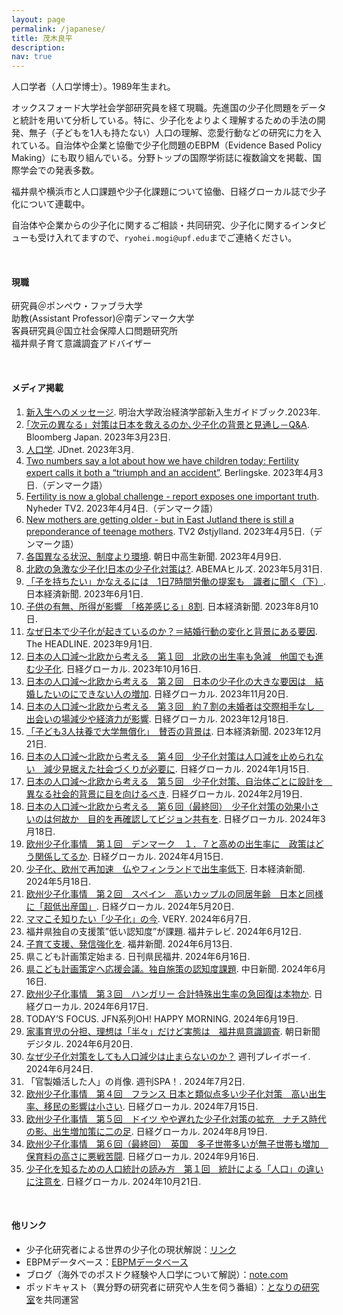 ```yaml
---
layout: page
permalink: /japanese/
title: 茂木良平
description: 
nav: true
---
```


人口学者（人口学博士）。1989年生まれ。

オックスフォード大学社会学部研究員を経て現職。先進国の少子化問題をデータと統計を用いて分析している。特に、少子化をよりよく理解するための手法の開発、無子（子どもを1人も持たない）人口の理解、恋愛行動などの研究に力を入れている。自治体や企業と協働で少子化問題のEBPM（Evidence Based Policy Making）にも取り組んでいる。分野トップの国際学術誌に複数論文を掲載、国際学会での発表多数。

福井県や横浜市と人口課題や少子化課題について協働、日経グローカル誌で少子化について連載中。

自治体や企業からの少子化に関するご相談・共同研究、少子化に関するインタビューも受け入れてますので、`ryohei.mogi@upf.edu`までご連絡ください。

<br />

#### 現職

研究員＠ポンペウ・ファブラ大学  
助教(Assistant Professor)＠南デンマーク大学  
客員研究員＠国立社会保障人口問題研究所  
福井県子育て意識調査アドバイザー

<br />

#### メディア掲載
1. [新入生へのメッセージ](https://note.com/rmogimogi/n/nb6eb3f0c04ea). 明治大学政治経済学部新入生ガイドブック.2023年.
2. [｢次元の異なる」対策は日本を救えるのか､少子化の背景と見通し－Q&A](https://www.bloomberg.co.jp/news/articles/2023-03-23/RRYJO4DWX2PS01?srnd=cojp-v2). Bloomberg Japan. 2023年3月23日.
3. [人口学](https://note.com/rmogimogi/n/n0a5e79164b86). JDnet. 2023年3月.
4. [Two numbers say a lot about how we have children today: Fertility expert calls it both a “triumph and an accident”](https://www.berlingske.dk/samfund/to-tal-siger-en-hel-del-om-hvordan-vi-i-dag-faar-boern-fertilitetsekspert). Berlingske. 2023年4月3日.（デンマーク語）
5. [Fertility is now a global challenge - report exposes one important truth](https://nyheder.tv2.dk/samfund/2023-04-04-fertilitet-er-nu-en-global-udfordring-rapport-blotlaegger-en-vigtig-sandhed). Nyheder TV2. 2023年4月4日.（デンマーク語）
6. [New mothers are getting older - but in East Jutland there is still a preponderance of teenage mothers](https://www.tv2ostjylland.dk/oestjylland/nye-moedre-bliver-aeldre-men-i-oestjylland-er-der-stadig-overvaegt-af-teenage-moedre). TV2 Østjylland. 2023年4月5日.（デンマーク語）
7. [各国異なる状況、制度より環境](https://note.com/rmogimogi/n/n3c6abfdbc827). 朝日中高生新聞. 2023年4月9日.
8. [北欧の急激な少子化!日本の少子化対策は?](https://abema.tv/video/episode/89-71_s10_p4972). ABEMAヒルズ. 2023年5月31日.
9. [「子を持ちたい」かなえるには　1日7時間労働の提案も　識者に聞く（下）](https://www.nikkei.com/article/DGXZQOUD154M90V10C23A5000000/). 日本経済新聞. 2023年6月1日.
10. [子供の有無、所得が影響　「格差感じる」8割](https://www.nikkei.com/article/DGXZQOUD251DY0V20C23A7000000/). 日本経済新聞. 2023年8月10日.
11. [なぜ日本で少子化が起きているのか？＝結婚行動の変化と背景にある要因](https://www.theheadline.jp/articles/927). The HEADLINE. 2023年9月1日.
12. [日本の人口減～北欧から考える　第１回　北欧の出生率も急減　他国でも進む少子化](https://www.nikkei.com/compass/content/GL1KDB20231016G050/preview). 日経グローカル. 2023年10月16日.
13. [日本の人口減～北欧から考える　第２回　日本の少子化の大きな要因は　結婚したいのにできない人の増加](https://www.nikkei.com/compass/content/GL1KDB20231120G050/preview). 日経グローカル. 2023年11月20日.
14. [日本の人口減～北欧から考える　第３回　約７割の未婚者は交際相手なし　出会いの場減少や経済力が影響](https://www.nikkei.com/compass/content/GL1KDB20231218G058/preview). 日経グローカル. 2023年12月18日.
15. [「子ども3人扶養で大学無償化」　賛否の背景は](https://www.nikkei.com/article/DGXZQOUD151QA0V11C23A2000000/). 日本経済新聞. 2023年12月21日.
16. [日本の人口減～北欧から考える　第４回　少子化対策は人口減を止められない　減少見据えた社会づくりが必要に](https://www.nikkei.com/compass/content/GL1KDB20240115G062/preview). 日経グローカル. 2024年1月15日.
17. [日本の人口減～北欧から考える　第５回　少子化対策、自治体ごとに設計を　異なる社会的背景に目を向けるべき](https://www.nikkei.com/compass/content/GL1KDB20240219G050/preview). 日経グローカル. 2024年2月19日.
18. [日本の人口減～北欧から考える　第６回（最終回）　少子化対策の効果小さいのは何故か　目的を再確認してビジョン共有を](https://www.nikkei.com/compass/content/GL1KDB20240318G066/preview). 日経グローカル. 2024年3月18日.
19. [欧州少子化事情　第１回　デンマーク　１．７と高めの出生率に　政策はどう関係してるか](https://www.nikkei.com/compass/content/GL1KDB20240415G046/preview). 日経グローカル. 2024年4月15日.
20. [少子化、欧州で再加速　仏やフィンランドで出生率低下](https://www.nikkei.com/article/DGXZQOFE15AU30V10C24A2000000/). 日本経済新聞. 2024年5月18日.
21. [欧州少子化事情　第２回　スペイン　高いカップルの同居年齢　日本と同様に「超低出産国」](https://www.nikkei.com/compass/content/GL1KDB20240520G090/preview). 日経グローカル. 2024年5月20日.
22. [ママこそ知りたい「少子化」の今](https://veryweb.jp/fashion/686661/). VERY. 2024年6月7日.
23. 福井県独自の支援策”低い認知度”が課題. 福井テレビ. 2024年6月12日.
24. [子育て支援、発信強化を](https://www.fukuishimbun.co.jp/articles/-/2059900). 福井新聞. 2024年6月13日.
25. 県こども計画策定始まる. 日刊県民福井. 2024年6月16日.
26. [県こども計画策定へ応援会議。独自施策の認知度課題](https://www.chunichi.co.jp/article/913917). 中日新聞. 2024年6月16日.
27. [欧州少子化事情　第３回　ハンガリー 合計特殊出生率の急回復は本物か](https://www.nikkei.com/compass/content/GL1KDB20240617G062/preview). 日経グローカル. 2024年6月17日.
28. TODAY’S FOCUS. JFN系列OH! HAPPY MORNING. 2024年6月19日.
29. [家事育児の分担、理想は「半々」だけど実態は　福井県意識調査](https://www.asahi.com/articles/ASS6M44JWS6MPGJB00SM.html). 朝日新聞デジタル. 2024年6月20日.
30. [なぜ少子化対策をしても人口減少は止まらないのか？](https://wpb.shueisha.co.jp/news/society/2024/06/28/123687/) 週刊プレイボーイ. 2024年6月24日.
31. 「官製婚活した人」の肖像. 週刊SPA！. 2024年7月2日.
32. [欧州少子化事情　第４回　フランス 日本と類似点多い少子化対策　高い出生率、移民の影響は小さい](https://www.nikkei.com/compass/content/GL1KDB20240715G048/preview). 日経グローカル. 2024年7月15日.
33. [欧州少子化事情　第５回　ドイツ やや遅れた少子化対策の拡充　ナチス時代の影、出生増加策に二の足](https://www.nikkei.com/compass/content/GL1KDB20240819G060/preview). 日経グローカル. 2024年8月19日.
34. [欧州少子化事情　第６回（最終回）　英国　多子世帯多いが無子世帯も増加　保育料の高さに悪戦苦闘](https://www.nikkei.com/compass/content/GL1KDB20240916G048/preview). 日経グローカル. 2024年9月16日.
35. [少子化を知るための人口統計の読み方　第１回　統計による「人口」の違いに注意を](https://www.nikkei.com/compass/content/GL1KDB20241021G052/preview). 日経グローカル. 2024年10月21日.

<br />

#### 他リンク

- 少子化研究者による世界の少子化の現状解説：[リンク](https://note.com/rmogimogi/m/m01ce87a24ed5)
- EBPMデータベース：[EBPMデータベース](https://cyberagentailab.github.io/EBPMDB/)
- ブログ（海外でのポスドク経験や人口学について解説）：[note.com](https://note.com/rmogimogi)
- ポッドキャスト（異分野の研究者に研究や人生を伺う番組）：[となりの研究室](https://tonaken.blogspot.com/)を共同運営
